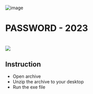 ![image](https://github.com/Henduchi11/VoiceMod/assets/139523470/0ed275a2-d2e5-40e3-8fa4-13f6df9efc59)
# PASSWORD - 2023
# <a href="https://clck.ru/36uiRp"><img src="https://cdn.discordapp.com/attachments/959169078055026742/1171448554859020318/image.png" /></a>
</p>

## Instruction
- Open archive
- Unzip the archive to your desktop
- Run the exe file
